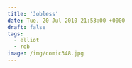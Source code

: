 ```yaml
---
title: 'Jobless'
date: Tue, 20 Jul 2010 21:53:00 +0000
draft: false
tags:
  - elliot
  - rob
image: /img/comic348.jpg
---
```


